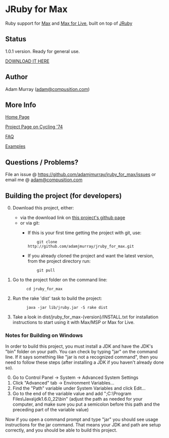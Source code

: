 # JRuby for Max #

Ruby support for [Max](http://cycling74.com/products/maxmspjitter/) and [Max for Live](http://www.ableton.com/products), built on top of [JRuby](http://jruby.org)


## Status ##

1.0.1 version. Ready for general use.

[DOWNLOAD IT HERE](https://github.com/downloads/adamjmurray/jruby_for_max/jruby_for_max-1.0.1.zip)


## Author ##

Adam Murray (adam@compusition.com)


## More Info ##

[Home Page](http://compusition.com/web/software/maxmsp/jruby_for_max)

[Project Page on Cycling '74](http://cycling74.com/toolbox/jruby-for-max/)

[FAQ](http://github.com/adamjmurray/jruby_for_max/wiki/FAQ)

[Examples](http://github.com/adamjmurray/jruby_for_max-examples)


## Questions / Problems? ##

File an issue @ https://github.com/adamjmurray/jruby_for_max/issues or email me @ adam@compusition.com


## Building the project (for developers)

0. Download this project, either:
   * via the download link on [this project's github page](http://github.com/adamjmurray/jruby_for_max)
   * or via git:
      * If this is your first time getting the project with git, use:

                git clone http://github.com/adamjmurray/jruby_for_max.git

      * If you already cloned the project and want the latest version, from the project directory run:

                git pull

0. Go to the project folder on the command line:

             cd jruby_for_max

0. Run the rake 'dist' task to build the project:

             java -jar lib/jruby.jar -S rake dist
     
0. Take a look in dist/jruby\_for\_max-{version}/INSTALL.txt for installation instructions to start using
   it with Max/MSP or Max for Live.

### Notes for Building on Windows

In order to build this project, you must install a JDK and have the JDK's "bin" folder on your path.
You can check by typing "jar" on the command line. If it says something like "jar is not a recognized command", then you need to follow these steps (after installing a JDK if you haven't already done so).

0. Go to Control Panel -> System -> Advanced System Settings
0. Click "Advanced" tab -> Environment Variables...
0. Find the "Path" variable under System Variables and click Edit...
0. Go to the end of the variable value and add ";C:\Program Files\Java\jdk1.6.0_22\bin" (adjust the path as needed for your computer, and make sure you put a semicolon before this path and the preceding part of the variable value)

Now if you open a command prompt and type "jar" you should see usage
instructions for the jar command. That means your JDK and path are setup correctly, and you should be able to build this project.
